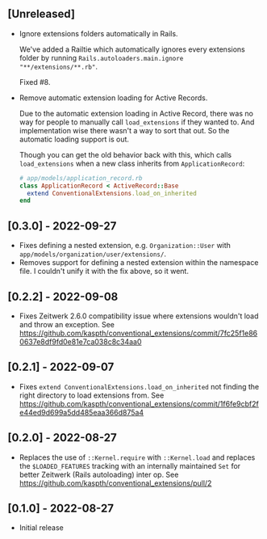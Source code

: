 ## [Unreleased]

- Ignore extensions folders automatically in Rails.

  We've added a Railtie which automatically ignores every extensions folder by running `Rails.autoloaders.main.ignore "**/extensions/**.rb"`.

  Fixed #8.

- Remove automatic extension loading for Active Records.

  Due to the automatic extension loading in Active Record, there was no way for people to manually call `load_extensions` if they wanted to. And implementation wise there wasn't a way to sort that out. So the automatic loading support is out.

  Though you can get the old behavior back with this, which calls `load_extensions` when a new class inherits from `ApplicationRecord`:

  ```ruby
  # app/models/application_record.rb
  class ApplicationRecord < ActiveRecord::Base
    extend ConventionalExtensions.load_on_inherited
  end
  ```

## [0.3.0] - 2022-09-27

- Fixes defining a nested extension, e.g. `Organization::User` with `app/models/organization/user/extensions/`.
- Removes support for defining a nested extension within the namespace file. I couldn't unify it with the fix above, so it went.

## [0.2.2] - 2022-09-08

- Fixes Zeitwerk 2.6.0 compatibility issue where extensions wouldn't load and throw an exception. See https://github.com/kaspth/conventional_extensions/commit/7fc25f1e860637e8df9fd0e81e7ca038c8c34aa0

## [0.2.1] - 2022-09-07

- Fixes `extend ConventionalExtensions.load_on_inherited` not finding the right directory to load extensions from. See https://github.com/kaspth/conventional_extensions/commit/1f6fe9cbf2fe44ed9d699a5dd485eaa366d875a4

## [0.2.0] - 2022-08-27

- Replaces the use of `::Kernel.require` with `::Kernel.load` and replaces the `$LOADED_FEATURES` tracking with an internally maintained `Set` for better Zeitwerk (Rails autoloading) inter op. See https://github.com/kaspth/conventional_extensions/pull/2

## [0.1.0] - 2022-08-27

- Initial release
